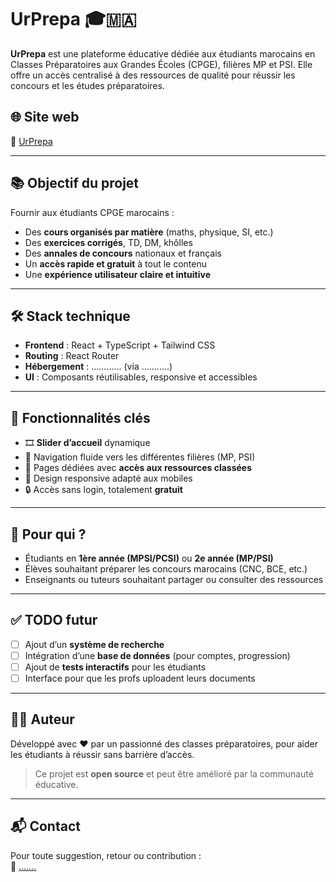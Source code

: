 # UrPrepa 🎓🇲🇦

**UrPrepa** est une plateforme éducative dédiée aux étudiants marocains en Classes Préparatoires aux Grandes Écoles (CPGE), filières MP et PSI. Elle offre un accès centralisé à des ressources de qualité pour réussir les concours et les études préparatoires.

## 🌐 Site web

🔗 [UrPrepa](..../ur-prepa.vercel.app)

---

## 📚 Objectif du projet

Fournir aux étudiants CPGE marocains :

- Des **cours organisés par matière** (maths, physique, SI, etc.)
- Des **exercices corrigés**, TD, DM, khôlles
- Des **annales de concours** nationaux et français
- Un **accès rapide et gratuit** à tout le contenu
- Une **expérience utilisateur claire et intuitive**

---

## 🛠️ Stack technique

- **Frontend** : React + TypeScript + Tailwind CSS
- **Routing** : React Router
- **Hébergement** : ............ (via ...........)
- **UI** : Composants réutilisables, responsive et accessibles

---

## 🚀 Fonctionnalités clés

- 🎞️ **Slider d’accueil** dynamique
- 🔎 Navigation fluide vers les différentes filières (MP, PSI)
- 📂 Pages dédiées avec **accès aux ressources classées**
- 📱 Design responsive adapté aux mobiles
- 🔒 Accès sans login, totalement **gratuit**

---

## 🧠 Pour qui ?

- Étudiants en **1ère année (MPSI/PCSI)** ou **2e année (MP/PSI)**
- Élèves souhaitant préparer les concours marocains (CNC, BCE, etc.)
- Enseignants ou tuteurs souhaitant partager ou consulter des ressources

---

## ✅ TODO futur

- [ ] Ajout d’un **système de recherche**
- [ ] Intégration d’une **base de données** (pour comptes, progression)
- [ ] Ajout de **tests interactifs** pour les étudiants
- [ ] Interface pour que les profs uploadent leurs documents

---

## 👨‍💻 Auteur

Développé avec ❤️ par un passionné des classes préparatoires, pour aider les étudiants à réussir sans barrière d’accès.

> Ce projet est **open source** et peut être amélioré par la communauté éducative.

---

## 📬 Contact

Pour toute suggestion, retour ou contribution :  
📧 [.......](mailto:contact@urschool.rf.gd)

